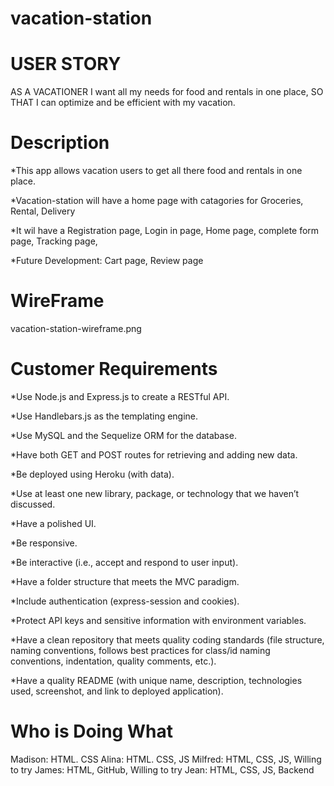 # vacation-station

# USER STORY
 AS A VACATIONER I want all my needs for food and rentals in one place, SO THAT I can optimize and be efficient with my vacation.
 
 # Description

*This app allows vacation users to get all there food and rentals in one place.

*Vacation-station will have a home page with catagories for Groceries, Rental, Delivery

*It wil have a Registration page, Login in page, Home page, complete form page, Tracking page, 

*Future Development: Cart page, Review page

# WireFrame
vacation-station-wireframe.png 

# Customer Requirements
*Use Node.js and Express.js to create a RESTful API.

*Use Handlebars.js as the templating engine.

*Use MySQL and the Sequelize ORM for the database.

*Have both GET and POST routes for retrieving and adding new data.

*Be deployed using Heroku (with data).

*Use at least one new library, package, or technology that we haven’t discussed.

*Have a polished UI.

*Be responsive.

*Be interactive (i.e., accept and respond to user input).

*Have a folder structure that meets the MVC paradigm.

*Include authentication (express-session and cookies).

*Protect API keys and sensitive information with environment variables.

*Have a clean repository that meets quality coding standards (file structure, naming conventions, follows best practices for class/id naming conventions, indentation, quality comments, etc.).

*Have a quality README (with unique name, description, technologies used, screenshot, and link to deployed application).

# Who is Doing What
Madison: HTML. CSS
Alina: HTML. CSS, JS
Milfred: HTML, CSS, JS, Willing
to try
James: HTML, GitHub, Willing
to try
Jean: HTML, CSS, JS, Backend